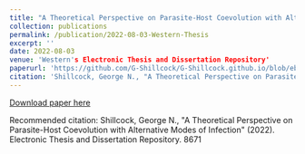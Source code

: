 ```yaml
---
title: "A Theoretical Perspective on Parasite-Host Coevolution with Alternative Modes of Infection"
collection: publications
permalink: /publication/2022-08-03-Western-Thesis
excerpt: ''
date: 2022-08-03
venue: 'Western's Electronic Thesis and Dissertation Repository'
paperurl: 'https://github.com/G-Shillcock/G-Shillcock.github.io/blob/eba3ebf99d9df319c039f664c26ff6c5e1b93ade/files/Thesis.pdf'
citation: 'Shillcock, George N., "A Theoretical Perspective on Parasite-Host Coevolution with Alternative Modes of Infection" (2022). Electronic Thesis and Dissertation Repository. 8671'
---
```


[Download paper here](https://github.com/G-Shillcock/G-Shillcock.github.io/blob/eba3ebf99d9df319c039f664c26ff6c5e1b93ade/files/Thesis.pdf)

Recommended citation: Shillcock, George N., "A Theoretical Perspective on Parasite-Host Coevolution with Alternative Modes of Infection" (2022). Electronic Thesis and Dissertation Repository. 8671
